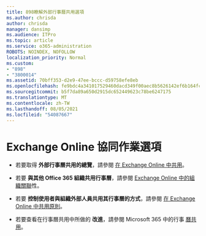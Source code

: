 ```yaml
---
title: 898瞭解外部行事曆共用選項
ms.author: chrisda
author: chrisda
manager: dansimp
ms.audience: ITPro
ms.topic: article
ms.service: o365-administration
ROBOTS: NOINDEX, NOFOLLOW
localization_priority: Normal
ms.custom:
- "898"
- "3800014"
ms.assetid: 70bff353-d2e9-47ee-bccc-d59758efe8eb
ms.openlocfilehash: fe9bdc4a341017529460dacd349f00aec8b5626142ef6b164fc61ae2581d5584
ms.sourcegitcommit: b5f7da89a650d2915dc652449623c78be6247175
ms.translationtype: MT
ms.contentlocale: zh-TW
ms.lasthandoff: 08/05/2021
ms.locfileid: "54087667"
---
```

# <a name="exchange-online-collaboration-options"></a>Exchange Online 協同作業選項

- 若要取得 **外部行事曆共用的總覽**，請參閱 [在 Exchange Online 中共用](https://technet.microsoft.com/library/jj916670%28v=exchg.150%29.aspx)。

- 若要 **與其他 Office 365 組織共用行事曆**，請參閱 [Exchange Online 中的組織關聯](https://technet.microsoft.com/library/jj916658%28v=exchg.150%29.aspx)性。

- 若要 **控制使用者與組織外部人員共用其行事曆的方式**，請參閱 [在 Exchange Online 中共用原則](https://technet.microsoft.com/library/jj916673%28v=exchg.150%29.aspx)。

- 若要查看在行事曆共用中所做的 **改進**，請參閱 Microsoft 365 中的行事 [曆共用](https://support.office.com/article/calendar-sharing-in-microsoft-365-b576ecc3-0945-4d75-85f1-5efafb8a37b4)。

